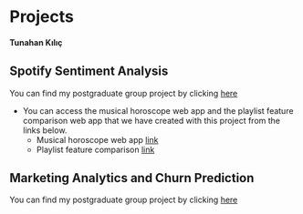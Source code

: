 # Projects
#### Tunahan Kılıç

## Spotify Sentiment Analysis

You can find my postgraduate group project by clicking [here](https://pjournal.github.io/mef03g-spo-R-ify/SpotifyR/EDA_Final_Report.html) 
 * You can access the musical horoscope web app and the playlist feature comparison web app that we have created with this project from the links below.
   * Musical horoscope web app [link](https://dost-karaahmetli.shinyapps.io/MusicalHoroscope/) 
   * Playlist feature comparison [link](https://dost-karaahmetli.shinyapps.io/Radar/)

## Marketing Analytics and Churn Prediction

You can find my postgraduate group project by clicking [here](https://htmlpreview.github.io/?https://github.com/KutayAkalin/Projects/blob/master/BDA523_Final_Project_KKbox.html) 
